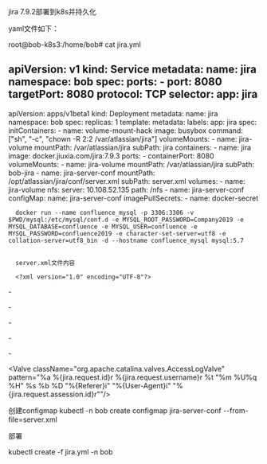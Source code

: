jira 7.9.2部署到k8s并持久化


yaml文件如下：

root@bob-k8s3:/home/bob# cat jira.yml

apiVersion: v1
kind: Service
metadata:
  name: jira
  namespace: bob
spec:
  ports:
    - port: 8080
      targetPort: 8080
      protocol: TCP
  selector:
    app: jira
---
apiVersion: apps/v1beta1
kind: Deployment
metadata:
  name: jira
  namespace: bob
spec:
  replicas: 1
  template:
    metadata:
      labels:
        app: jira
    spec:
      initContainers:
      - name: volume-mount-hack
        image: busybox
        command: ["sh", "-c", "chown -R 2:2 /var/atlassian/jira"]
        volumeMounts:
          - name: jira-volume
            mountPath: /var/atlassian/jira
            subPath: jira
      containers:
      - name: jira
        image: docker.jiuxia.com/jira:7.9.3
        ports:
        - containerPort: 8080
        volumeMounts:
        - name: jira-volume
          mountPath: /var/atlassian/jira
          subPath: bob-jira
        - name: jira-server-conf
          mountPath: /opt/atlassian/jira/conf/server.xml
          subPath: server.xml
      volumes:
        - name: jira-volume
          nfs:
            server: 10.108.52.135
            path: /nfs
        - name: jira-server-conf
          configMap:
            name: jira-server-conf
      imagePullSecrets:
      - name: docker-secret


      docker run --name confluence_mysql -p 3306:3306 -v $PWD/mysql:/etc/mysql/conf.d -e MYSQL_ROOT_PASSWORD=Company2019 -e MYSQL_DATABASE=confluence -e MYSQL_USER=confluence -e  MYSQL_PASSWORD=confluence2019 -e character-set-server=utf8 -e collation-server=utf8_bin -d --hostname confluence_mysql mysql:5.7


      server.xml文件内容

      <?xml version="1.0" encoding="UTF-8"?>

-<Server shutdown="SHUTDOWN" port="8005">

<Listener className="org.apache.catalina.startup.VersionLoggerListener"/>

<Listener className="org.apache.catalina.core.AprLifecycleListener" SSLEngine="on"/>

<Listener className="org.apache.catalina.core.JreMemoryLeakPreventionListener"/>

<Listener className="org.apache.catalina.mbeans.GlobalResourcesLifecycleListener"/>

<Listener className="org.apache.catalina.core.ThreadLocalLeakPreventionListener"/>


-<Service name="Catalina">

<!-- ============================================================================================================== DEFAULT - Direct connector with no proxy for unproxied access to Jira. If using a http/https proxy, comment out this connector. ============================================================================================================== -->


<!--Connector port="8080" maxThreads="150" minSpareThreads="25" connectionTimeout="20000" enableLookups="false" maxHttpHeaderSize="8192" protocol="HTTP/1.1" useBodyEncodingForURI="true" redirectPort="8443" acceptCount="100" disableUploadTimeout="true" bindOnInit="false"/-->


<!-- ============================================================================================================== HTTP - Proxying Jira via Apache or Nginx over HTTP If you're proxying traffic to Jira over HTTP, uncomment the below connector and comment out the others. Ensure the proxyName and proxyPort are updated with the appropriate information if necessary as per the docs. See the following for more information: Apache - https://confluence.atlassian.com/x/4xQLM nginx - https://confluence.atlassian.com/x/DAFmGQ ============================================================================================================== -->


<!-- <Connector port="8080" maxThreads="150" minSpareThreads="25" connectionTimeout="20000" enableLookups="false" maxHttpHeaderSize="8192" protocol="HTTP/1.1" useBodyEncodingForURI="true" redirectPort="8443" acceptCount="100" disableUploadTimeout="true" bindOnInit="false" scheme="http" proxyName="<subdomain>.<domain>.com" proxyPort="80"/> -->


<!-- ============================================================================================================== HTTPS - Proxying Jira via Apache or Nginx over HTTPS If you're proxying traffic to Jira over HTTPS, uncomment the below connector and comment out the others. Ensure the proxyName and proxyPort are updated with the appropriate information if necessary as per the docs. See the following for more information: Apache - https://confluence.atlassian.com/x/PTT3MQ nginx - https://confluence.atlassian.com/x/DAFmGQ ============================================================================================================== -->


<Connector port="8080" proxyPort="443" proxyName="jira.jiuxia.com" scheme="https" secure="true" bindOnInit="false" disableUploadTimeout="true" acceptCount="100" redirectPort="8443" useBodyEncodingForURI="true" protocol="HTTP/1.1" maxHttpHeaderSize="8192" enableLookups="false" connectionTimeout="20000" minSpareThreads="25" maxThreads="150"/>

<!-- ============================================================================================================== AJP - Proxying Jira via Apache over HTTP or HTTPS If you're proxying traffic to Jira using the AJP protocol, uncomment the following connector line See the following for more information: Apache - https://confluence.atlassian.com/x/QiJ9MQ ============================================================================================================== -->


<!-- <Connector port="8009" URIEncoding="UTF-8" enableLookups="false" protocol="AJP/1.3" /> -->



-<Engine name="Catalina" defaultHost="localhost">


-<Host name="localhost" autoDeploy="true" unpackWARs="true" appBase="webapps">


-<Context useHttpOnly="true" reloadable="false" docBase="${catalina.home}/atlassian-jira" path="">

<Resource name="UserTransaction" jotm.timeout="60" factory="org.objectweb.jotm.UserTransactionFactory" type="javax.transaction.UserTransaction" auth="Container"/>

<Manager pathname=""/>

<JarScanner scanManifest="false"/>

</Context>

</Host>

<Valve className="org.apache.catalina.valves.AccessLogValve" pattern="%a %{jira.request.id}r %{jira.request.username}r %t "%m %U%q %H" %s %b %D "%{Referer}i" "%{User-Agent}i" "%{jira.request.assession.id}r""/>

</Engine>

</Service>

</Server>

创建configmap
kubectl -n bob create configmap jira-server-conf --from-file=server.xml

部署

kubectl create -f jira.yml -n bob



